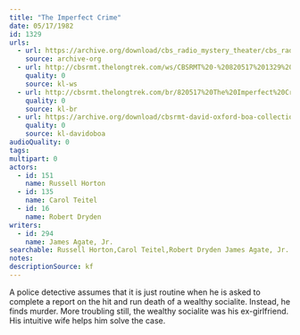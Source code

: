 ```yaml
---
title: "The Imperfect Crime"
date: 05/17/1982
id: 1329
urls: 
  - url: https://archive.org/download/cbs_radio_mystery_theater/cbs_radio_mystery_theater-1301-1350.zip/cbs_radio_mystery_theater-1301-1350%2Fcbsrmt_1329_the_imperfect_crime.mp3
    source: archive-org
  - url: http://cbsrmt.thelongtrek.com/ws/CBSRMT%20-%20820517%201329%20The%20Imperfect%20Crime_ws.mp3
    quality: 0
    source: kl-ws
  - url: http://cbsrmt.thelongtrek.com/br/820517%20The%20Imperfect%20Crime-WBBM.mp3
    quality: 0
    source: kl-br
  - url: https://archive.org/download/cbsrmt-david-oxford-boa-collection/CBSRMT-820517-1329-The-Imperfect-Crime-(128-48)_WBBM-JE-{BoA}.mp3
    quality: 0
    source: kl-davidoboa
audioQuality: 0
tags: 
multipart: 0
actors:  
  - id: 151
    name: Russell Horton  
  - id: 135
    name: Carol Teitel  
  - id: 16
    name: Robert Dryden
writers:  
  - id: 294
    name: James Agate, Jr.
searchable: Russell Horton,Carol Teitel,Robert Dryden James Agate, Jr.
notes: 
descriptionSource: kf
---
```

A police detective assumes that it is just routine when he is asked to complete a report on the hit and run death of a wealthy socialite. Instead, he finds murder. More troubling still, the wealthy socialite was his ex-girlfriend. His intuitive wife helps him solve the case.